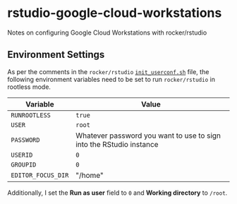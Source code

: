 # rstudio-google-cloud-workstations
Notes on configuring Google Cloud Workstations with rocker/rstudio

## Environment Settings

As per the comments in the `rocker/rstudio` [`init_userconf.sh`](https://github.com/rocker-org/rocker-versioned2/blob/master/scripts/init_userconf.sh#L21-L93) file, the following environment variables need to be set to run `rocker/rstudio` in rootless mode.

| Variable | Value |
| ---------------- | ----------------|
| `RUNROOTLESS` | `true` |
| `USER` | `root` |
| `PASSWORD` | Whatever password you want to use to sign into the RStudio instance |
| `USERID` | `0` |
| `GROUPID` | `0` |
| `EDITOR_FOCUS_DIR` | "/home" |

Additionally, I set the **Run as user** field to `0` and **Working directory** to `/root`.
